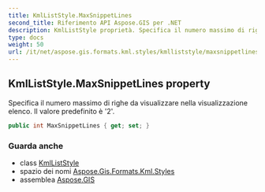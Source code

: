```yaml
---
title: KmlListStyle.MaxSnippetLines
second_title: Riferimento API Aspose.GIS per .NET
description: KmlListStyle proprietà. Specifica il numero massimo di righe da visualizzare nella visualizzazione elenco. Il valore predefinito è 2.
type: docs
weight: 50
url: /it/net/aspose.gis.formats.kml.styles/kmlliststyle/maxsnippetlines/
---
```

## KmlListStyle.MaxSnippetLines property

Specifica il numero massimo di righe da visualizzare nella visualizzazione elenco. Il valore predefinito è '2'.

```csharp
public int MaxSnippetLines { get; set; }
```

### Guarda anche

* class [KmlListStyle](../)
* spazio dei nomi [Aspose.Gis.Formats.Kml.Styles](../../kmlliststyle/)
* assemblea [Aspose.GIS](../../../)


